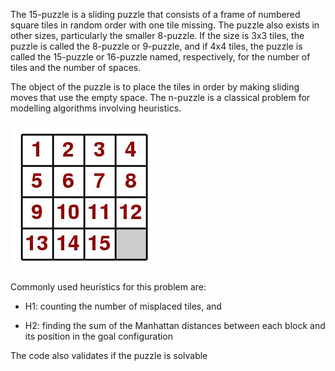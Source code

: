 The 15-puzzle is a sliding puzzle that consists of a frame of numbered
square tiles in random order with one tile missing.
The puzzle also exists in other sizes, particularly the smaller 8-puzzle.
If the size is 3x3 tiles, the puzzle is called the 8-puzzle or 9-puzzle, and
if 4x4 tiles, the puzzle is called the 15-puzzle or 16-puzzle named,
respectively, for the number of tiles and the number of spaces.

The object of the puzzle is to place the tiles in order by making sliding
moves that use the empty space.
The n-puzzle is a classical problem for modelling algorithms involving
heuristics.

![Alt text](puzzle.jpg)

Commonly used heuristics for this problem are:

* H1: counting the number of misplaced tiles, and

* H2: finding the sum of the Manhattan distances between each block
      and its position in the goal configuration
      

The code also validates if the puzzle is solvable
